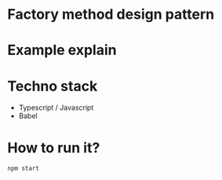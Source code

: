 # Factory method design pattern

# Example explain

# Techno stack

- Typescript / Javascript
- Babel

# How to run it?

```sh
npm start
```
